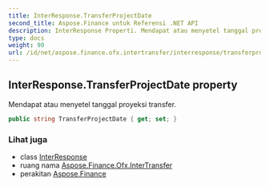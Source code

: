 ```yaml
---
title: InterResponse.TransferProjectDate
second_title: Aspose.Finance untuk Referensi .NET API
description: InterResponse Properti. Mendapat atau menyetel tanggal proyeksi transfer.
type: docs
weight: 90
url: /id/net/aspose.finance.ofx.intertransfer/interresponse/transferprojectdate/
---
```

## InterResponse.TransferProjectDate property

Mendapat atau menyetel tanggal proyeksi transfer.

```csharp
public string TransferProjectDate { get; set; }
```

### Lihat juga

* class [InterResponse](../)
* ruang nama [Aspose.Finance.Ofx.InterTransfer](../../interresponse/)
* perakitan [Aspose.Finance](../../../)


